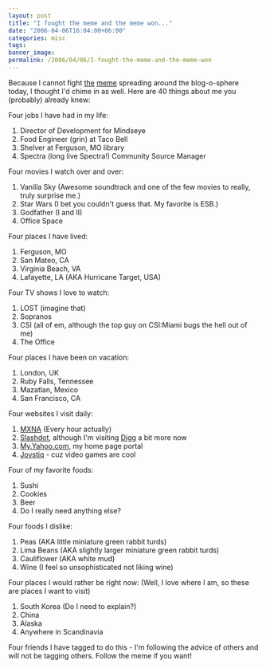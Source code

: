 ```yaml
---
layout: post
title: "I fought the meme and the meme won..."
date: "2006-04-06T16:04:00+06:00"
categories: misc 
tags: 
banner_image: 
permalink: /2006/04/06/I-fought-the-meme-and-the-meme-won
---
```


Because I cannot fight <a href="http://www.corfield.org/blog/">the</a> <a href="http://www.jeffryhouser.com/index.cfm/2006/4/4/Because-Mer-Tagged-Me">meme</a> spreading around the blog-o-sphere today, I thought I'd chime in as well. Here are 40 things about me you (probably) already knew:

Four jobs I have had in my life:
<ol>
<li>Director of Development for Mindseye
<li>Food Engineer (grin) at Taco Bell
<li>Shelver at Ferguson, MO library
<li>Spectra (long live Spectra!) Community Source Manager
</ol>

Four movies I watch over and over:
<ol>
<li>Vanilla Sky (Awesome soundtrack and one of the few movies to really, truly surprise me.)
<li>Star Wars (I bet you couldn't guess that. My favorite is ESB.)
<li>Godfather (I and II)
<li>Office Space
</ol>

Four places I have lived:
<ol>
<li>Ferguson, MO
<li>San Mateo, CA
<li>Virginia Beach, VA
<li>Lafayette, LA (AKA Hurricane Target, USA)
</ol>

Four TV shows I love to watch:
<ol>
<li>LOST (imagine that)
<li>Sopranos
<li>CSI (all of em, although the top guy on CSI:Miami bugs the hell out of me)
<li>The Office
</ol>

Four places I have been on vacation:
<ol>
<li>London, UK
<li>Ruby Falls, Tennessee
<li>Mazatlan, Mexico
<li>San Francisco, CA
</ol>

Four websites I visit daily:
<ol>
<li><a href="http://weblogs.macromedia.com/mxna/">MXNA</a> (Every hour actually)
<li><a href="http://www.slashdot.org">Slashdot</a>, although I'm visiting <a href="http://www.digg.com">Digg</a> a bit more now
<li><a href="http://my.yahoo.com">My.Yahoo.com</a>, my home page portal
<li><a href="http://www.joystiq.com">Joystiq</a> - cuz video games are cool
</ol>

Four of my favorite foods:
<ol>
<li>Sushi
<li>Cookies
<li>Beer
<li>Do I really need anything else?
</ol>

Four foods I dislike:
<ol>
<li>Peas (AKA little miniature green rabbit turds)
<li>Lima Beans (AKA slightly larger miniature green rabbit turds)
<li>Cauliflower (AKA white mud)
<li>Wine (I feel so unsophisticated not liking wine)
</ol>

Four places I would rather be right now: (Well, I love where I am, so these are places I want to visit)
<ol>
<li>South Korea (Do I need to explain?)
<li>China
<li>Alaska
<li>Anywhere in Scandinavia
</ol>

Four friends I have tagged to do this - I'm following the advice of others and will not be tagging others. Follow the meme if you want!